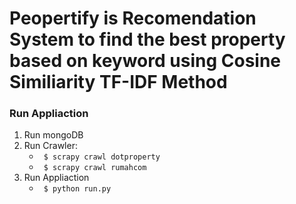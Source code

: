 # Peopertify is Recomendation System to find the best property based on keyword using Cosine Similiarity TF-IDF Method


### Run Appliaction
1. Run mongoDB
2. Run Crawler: 
    - ` $ scrapy crawl dotproperty`
    - ` $ scrapy crawl rumahcom`
3. Run Appliaction
    - ` $ python run.py`
